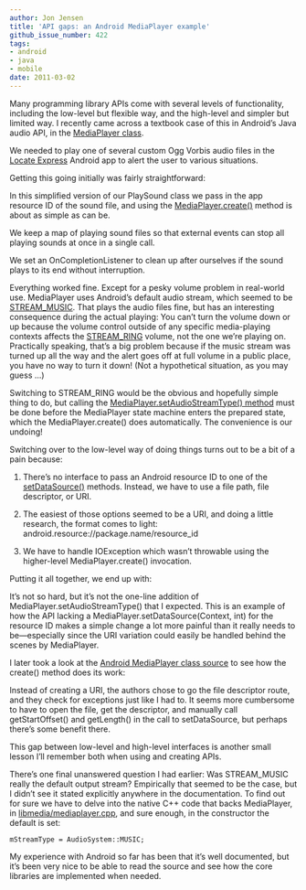 ```yaml
---
author: Jon Jensen
title: 'API gaps: an Android MediaPlayer example'
github_issue_number: 422
tags:
- android
- java
- mobile
date: 2011-03-02
---
```


Many programming library APIs come with several levels of functionality, including the low-level but flexible way, and the high-level and simpler but limited way. I recently came across a textbook case of this in Android’s Java audio API, in the [MediaPlayer class](https://developer.android.com/reference/android/media/MediaPlayer.html).

We needed to play one of several custom Ogg Vorbis audio files in the [Locate Express](https://web.archive.org/web/20110902084453/http://www.locateexpress.com/) Android app to alert the user to various situations.

Getting this going initially was fairly straightforward:

<script src="https://gist.github.com/850599.js?file=PlaySound.java"></script>

In this simplified version of our PlaySound class we pass in the app resource ID of the sound file, and using the [MediaPlayer.create()](https://developer.android.com/reference/android/media/MediaPlayer#create(android.content.Context,%20int)) method is about as simple as can be.

We keep a map of playing sound files so that external events can stop all playing sounds at once in a single call.

We set an OnCompletionListener to clean up after ourselves if the sound plays to its end without interruption.

Everything worked fine. Except for a pesky volume problem in real-world use. MediaPlayer uses Android’s default audio stream, which seemed to be [STREAM_MUSIC](https://developer.android.com/reference/android/media/AudioManager#STREAM_MUSIC). That plays the audio files fine, but has an interesting consequence during the actual playing: You can’t turn the volume down or up because the volume control outside of any specific media-playing contexts affects the [STREAM_RING](https://developer.android.com/reference/android/media/AudioManager#STREAM_RING) volume, not the one we’re playing on. Practically speaking, that’s a big problem because if the music stream was turned up all the way and the alert goes off at full volume in a public place, you have no way to turn it down! (Not a hypothetical situation, as you may guess ...)

Switching to STREAM_RING would be the obvious and hopefully simple thing to do, but calling the [MediaPlayer.setAudioStreamType() method](https://developer.android.com/reference/android/media/MediaPlayer.html#setAudioStreamType(int)) must be done before the MediaPlayer state machine enters the prepared state, which the MediaPlayer.create() does automatically. The convenience is our undoing!

Switching over to the low-level way of doing things turns out to be a bit of a pain because:

1. There’s no interface to pass an Android resource ID to one of the [setDataSource()](https://developer.android.com/reference/android/media/MediaPlayer.html#setDataSource(java.lang.String)) methods. Instead, we have to use a file path, file descriptor, or URI.

1. The easiest of those options seemed to be a URI, and doing a little research, the format comes to light: android.resource://package.name/resource_id

1. We have to handle IOException which wasn’t throwable using the higher-level MediaPlayer.create() invocation.

Putting it all together, we end up with:

<script src="https://gist.github.com/850599.js?file=PlaySound2.java"></script>

It’s not so hard, but it’s not the one-line addition of MediaPlayer.setAudioStreamType() that I expected. This is an example of how the API lacking a MediaPlayer.setDataSource(Context, int) for the resource ID makes a simple change a lot more painful than it really needs to be—​especially since the URI variation could easily be handled behind the scenes by MediaPlayer.

I later took a look at the [Android MediaPlayer class source](https://github.com/aosp-mirror/platform_frameworks_base/blob/gingerbread/media/java/android/media/MediaPlayer.java#L648) to see how the create() method does its work:

<script src="https://gist.github.com/850599.js?file=MediaPlayer-excerpt.java"></script>

Instead of creating a URI, the authors chose to go the file descriptor route, and they check for exceptions just like I had to. It seems more cumbersome to have to open the file, get the descriptor, and manually call getStartOffset() and getLength() in the call to setDataSource, but perhaps there’s some benefit there.

This gap between low-level and high-level interfaces is another small lesson I’ll remember both when using and creating APIs.

There’s one final unanswered question I had earlier: Was STREAM_MUSIC really the default output stream? Empirically that seemed to be the case, but I didn’t see it stated explicitly anywhere in the documentation. To find out for sure we have to delve into the native C++ code that backs MediaPlayer, in [libmedia/mediaplayer.cpp](https://github.com/aosp-mirror/platform_frameworks_base/blob/gingerbread/media/libmedia/mediaplayer.cpp#L48), and sure enough, in the constructor the default is set:

```nohighlight
mStreamType = AudioSystem::MUSIC;
```

My experience with Android so far has been that it’s well documented, but it’s been very nice to be able to read the source and see how the core libraries are implemented when needed.
